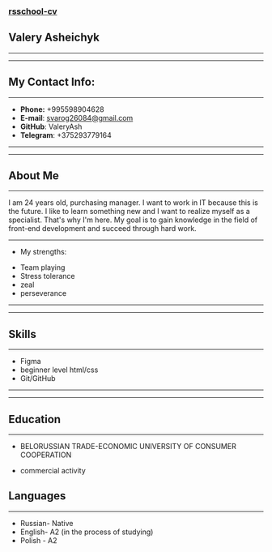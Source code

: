 ### [rsschool-cv](#)
## Valery Asheichyk
********
********
## My Contact Info:
**************
* **Phone:** +995598904628
* **E-mail**: svarog26084@gmail.com
* **GitHub**: ValeryAsh
* **Telegram**: +375293779164
**********
**********
## About Me 
**********
I am 24 years old, purchasing manager. I want to work in IT because this is the future. I like to learn something new and I want to realize myself as a specialist. That's why I'm here. My goal is to gain knowledge in the field of front-end development and succeed through hard work.
********
* My strengths:
- Team playing
- Stress tolerance
- zeal
- perseverance
******
******
## Skills
******
* Figma
* beginner level html/css
* Git/GitHub
********
********
## Education
********
* BELORUSSIAN TRADE-ECONOMIC UNIVERSITY OF CONSUMER COOPERATION
+ commercial activity
## Languages
********
* Russian- Native
* English- A2 (in the process of studying)
* Polish - A2
